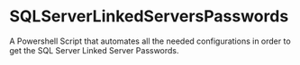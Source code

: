 # SQLServerLinkedServersPasswords
A Powershell Script that automates all the needed configurations in order to get the SQL Server Linked Server Passwords.
